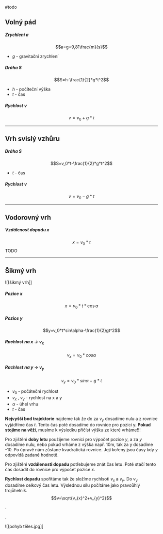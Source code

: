 #todo
## Volný pád
##### Zrychlení $a$
$$a=g=9,81\frac{m}{s}$$
- $g$ - gravitační zrychlení
##### Dráha $S$
$$S=h-\frac{1}{2}*g*t^2$$
- $h$ - počíteční výška
- $t$ - čas
##### Rychlost $v$
$$v=v_0+g*t$$

---
## Vrh svislý vzhůru
##### Dráha $S$
$$S=v_0*t-\frac{1}{2}*g*t^2$$
- $t$ - čas
##### Rychlost $v$
$$v=v_0-g*t$$

---
## Vodorovný vrh
##### Vzdálenost dopadu $x$
$$x=v_0*t$$
TODO

---
## Šikmý vrh

![[šikmý vrh]]
##### Pozice $x$
$$x=v_0*t*\cos{\alpha}$$
##### Pozice $y$
$$y=v_0*t*sin\alpha-\frac{1}{2}gt^2$$
##### Rachlost na $x$ -> $v_x$
$$v_x=v_0*cos\alpha$$
##### Rachlost na $y$ -> $v_y$
$$v_y=v_0*sin\alpha-g*t$$
- $v_0$ - počáteční rychlost
- $v_x$ , $v_y$ - rychlost na x a y
- $\alpha$ - úhel vrhu
- $t$ - čas

**Nejvyšší bod trajektorie** najdeme tak že do za $v_y$ dosadíme nulu a z rovnice vyjádříme čas $t$. Tento čas poté dosadíme do rovnice pro pozici y. **Pokud stojíme na věži**, musíme k výsledku přičíst výšku ze které vrháme!!!

Pro zjištění **doby letu** použijeme rovnici pro výpočet pozice $y$, a za $y$ dosadíme nulu, nebo pokud vrháme z výška např. 10m, tak za y dosadíme -10. Po úpravě nám zůstane kvadratická rovnice. Její kořeny jsou časy kdy $y$ odpovídá zadané hodnotě.

Pro zjištění **vzdálenosti dopadu** potřebujeme znát čas letu. Poté stačí tento čas dosadit do rovnice pro výpočet pozice $x$.

**Rychlost dopadu** spořítáme tak že složíme rychlsoti $v_x$ a $v_y$. Do $v_y$ dosadíme celkový čas letu. Výslednou sílu počítáme jako pravoůhlý trojůhelník.
$$v=\sqrt{v_{x}^2+v_{y}^2}$$


.




.


![[pohyb těles.jpg]]